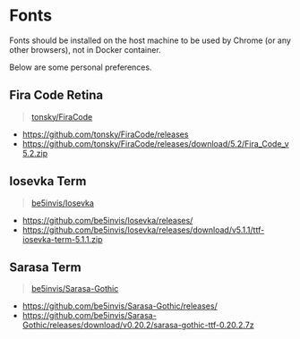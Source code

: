 # Fonts

Fonts should be installed on the host machine to be used by Chrome (or any other browsers), not in Docker container.  

Below are some personal preferences. 

## Fira Code Retina

> [tonsky/FiraCode](https://github.com/tonsky/FiraCode)

+ https://github.com/tonsky/FiraCode/releases
+ https://github.com/tonsky/FiraCode/releases/download/5.2/Fira_Code_v5.2.zip

## Iosevka Term

> [be5invis/Iosevka](https://github.com/be5invis/Iosevka)

+ https://github.com/be5invis/Iosevka/releases/
+ https://github.com/be5invis/Iosevka/releases/download/v5.1.1/ttf-iosevka-term-5.1.1.zip

## Sarasa Term

> [be5invis/Sarasa-Gothic](https://github.com/be5invis/Sarasa-Gothic)

+ https://github.com/be5invis/Sarasa-Gothic/releases/
+ https://github.com/be5invis/Sarasa-Gothic/releases/download/v0.20.2/sarasa-gothic-ttf-0.20.2.7z
